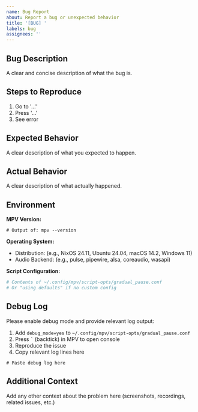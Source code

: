 ```yaml
---
name: Bug Report
about: Report a bug or unexpected behavior
title: '[BUG] '
labels: bug
assignees: ''
---
```


## Bug Description

A clear and concise description of what the bug is.

## Steps to Reproduce

1. Go to '...'
2. Press '...'
3. See error

## Expected Behavior

A clear description of what you expected to happen.

## Actual Behavior

A clear description of what actually happened.

## Environment

**MPV Version:**
```
# Output of: mpv --version
```

**Operating System:**
- Distribution: (e.g., NixOS 24.11, Ubuntu 24.04, macOS 14.2, Windows 11)
- Audio Backend: (e.g., pulse, pipewire, alsa, coreaudio, wasapi)

**Script Configuration:**
```ini
# Contents of ~/.config/mpv/script-opts/gradual_pause.conf
# Or "using defaults" if no custom config
```

## Debug Log

Please enable debug mode and provide relevant log output:

1. Add `debug_mode=yes` to `~/.config/mpv/script-opts/gradual_pause.conf`
2. Press `` ` `` (backtick) in MPV to open console
3. Reproduce the issue
4. Copy relevant log lines here

```
# Paste debug log here
```

## Additional Context

Add any other context about the problem here (screenshots, recordings, related issues, etc.)
